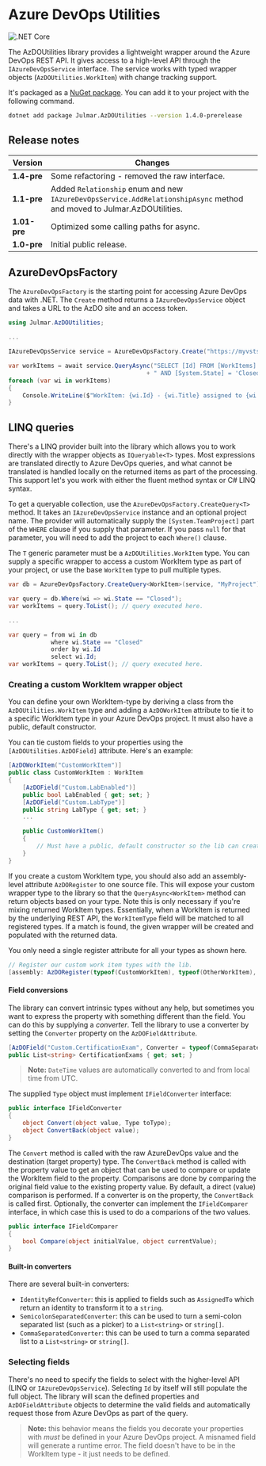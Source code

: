﻿# Azure DevOps Utilities

![.NET Core](https://github.com/markjulmar/azdoutils/workflows/.NET%20Core/badge.svg)

The AzDOUtilities library provides a lightweight wrapper around the Azure DevOps REST API. It gives access to a high-level API through the `IAzureDevOpsService` interface. The service works with typed wrapper objects (`AzDOUtilities.WorkItem`) with change tracking support.

It's packaged as a [NuGet package](https://www.nuget.org/packages/Julmar.AzDOUtilities/). You can add it to your project with the following command.

```bash
dotnet add package Julmar.AzDOUtilities --version 1.4.0-prerelease
```

## Release notes

| Version | Changes  |
|---------|----------|
| **1.4-pre**  | Some refactoring - removed the raw interface.
| **1.1-pre**  | Added `Relationship` enum and new `IAzureDevOpsService.AddRelationshipAsync` method and moved to Julmar.AzDOUtilities. |
| **1.01-pre** | Optimized some calling paths for async. |
| **1.0-pre**  | Initial public release. |


## AzureDevOpsFactory

The `AzureDevOpsFactory` is the starting point for accessing Azure DevOps data with .NET. The `Create` method returns a `IAzureDevOpsService` object and takes a URL to the AzDO site and an access token.

```csharp
using Julmar.AzDOUtilities;

...

IAzureDevOpsService service = AzureDevOpsFactory.Create("https://myvsts.microsoft.com/", accessToken);

var workItems = await service.QueryAsync("SELECT [Id] FROM [WorkItems] WHERE [System.TeamProject] = 'MyProject'"
	                                   + " AND [System.State] = 'Closed'");
foreach (var wi in workItems)
{
	Console.WriteLine($"WorkItem: {wi.Id} - {wi.Title} assigned to {wi.AssignedTo}.");
}
```

## LINQ queries

There's a LINQ provider built into the library which allows you to work directly with the wrapper objects as `IQueryable<T>` types. Most expressions are translated directly to Azure DevOps queries, and what cannot be translated is handled locally on the returned items as part of the processing. This support let's you work with either the fluent method syntax or C# LINQ syntax.

To get a queryable collection, use the `AzureDevOpsFactory.CreateQuery<T>` method. It takes an `IAzureDevOpsService` instance and an optional project name. The provider will automatically supply the `[System.TeamProject]` part of the `WHERE` clause if you supply that parameter. If you pass `null` for that parameter, you will need to add the project to each `Where()` clause.

The `T` generic parameter must be a `AzDOUtilities.WorkItem` type. You can supply a specific wrapper to access a custom WorkItem type as part of your project, or use the base `WorkItem` type to pull multiple types.

```csharp
var db = AzureDevOpsFactory.CreateQuery<WorkItem>(service, "MyProject");

var query = db.Where(wi => wi.State == "Closed");
var workItems = query.ToList(); // query executed here.

...

var query = from wi in db
   	        where wi.State == "Closed"
   	        order by wi.Id
   	        select wi.Id;
var workItems = query.ToList(); // query executed here.
```

### Creating a custom WorkItem wrapper object

You can define your own WorkItem-type by deriving a class from the `AzDOUtilities.WorkItem` type and adding a `AzDOWorkItem` attribute to tie it to a specific WorkItem type in your Azure DevOps project. It must also have a public, default constructor.

You can tie custom fields to your properties using the `[AzDOUtilities.AzDOField]` attribute. Here's an example:

```csharp
[AzDOWorkItem("CustomWorkItem")]
public class CustomWorkItem : WorkItem
{
    [AzDOField("Custom.LabEnabled")]
    public bool LabEnabled { get; set; }
    [AzDOField("Custom.LabType")]
    public string LabType { get; set; }
    ...

    public CustomWorkItem()
    {
    	// Must have a public, default constructor so the lib can create.
    }
}

```

If you create a custom WorkItem type, you should also add an assembly-level attribute `AzDORegister` to one source file. This will expose your custom wrapper type to the library so that the `QueryAsync<WorkItem>` method can return objects based on your type. Note this is only necessary if you're mixing returned WorkItem types. Essentially, when a WorkItem is returned by the underlying REST API, the `WorkItemType` field will be matched to all registered types. If a match is found, the given wrapper will be created and populated with the returned data.

You only need a single register attribute for all your types as shown here.

```csharp
// Register our custom work item types with the lib.
[assembly: AzDORegister(typeof(CustomWorkItem), typeof(OtherWorkItem), ...)]
```

#### Field conversions

The library can convert intrinsic types without any help, but sometimes you want to express the property with something different than the field. You can do this by supplying a _converter_. Tell the library to use a converter by setting the `Converter` property on the `AzDOFieldAttribute`.

```csharp
[AzDOField("Custom.CertificationExam", Converter = typeof(CommaSeparatedConverter))]
public List<string> CertificationExams { get; set; }
```

> **Note:** `DateTime` values are automatically converted to and from local time from UTC.

The supplied `Type` object must implement `IFieldConverter` interface:

```csharp
public interface IFieldConverter
{
    object Convert(object value, Type toType);
    object ConvertBack(object value);
}
```

The `Convert` method is called with the raw AzureDevOps value and the destination (target property) type. The `ConvertBack` method is called with the property value to get an object that can be used to compare or update the WorkItem field to the property. Comparisons are done by comparing the original field value to the existing property value. By default, a direct (value) comparison is performed. If a converter is on the property, the `ConvertBack` is called first. Optionally, the converter can implement the `IFieldComparer` interface, in which case this is used to do a comparions of the two values.

```csharp
public interface IFieldComparer
{
    bool Compare(object initialValue, object currentValue);
}
```

#### Built-in converters

There are several built-in converters:

- `IdentityRefConverter`: this is applied to fields such as `AssignedTo` which return an identity to transform it to a `string`.
- `SemicolonSeparatedConverter`: this can be used to turn a semi-colon separated list (such as a picker) to a `List<string>` or `string[]`.
- `CommaSeparatedConverter`: this can be used to turn a comma separated list to a `List<string>` or `string[]`.	

### Selecting fields

There's no need to specify the fields to select with the higher-level API (LINQ or `IAzureDevOpsService`). Selecting `Id` by itself will still populate the full object. The library will scan the defined properties and `AzDOFieldAttribute` objects to determine the valid fields and automatically request those from Azure DevOps as part of the query.

> **Note:** this behavior means the fields you decorate your properties with _must_ be defined in your Azure DevOps project. A misnamed field will generate a runtime error. The field doesn't have to be in the WorkItem type - it just needs to be defined.
